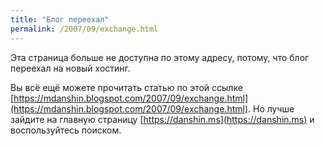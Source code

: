 ```yaml
---
title: "Блог переехал"
permalink: /2007/09/exchange.html
---
```

Эта страница больше не доступна по этому адресу, потому, что блог переехал на новый хостинг.

Вы всё ещё можете прочитать статью по этой ссылке [https://mdanshin.blogspot.com/2007/09/exchange.html](https://mdanshin.blogspot.com/2007/09/exchange.html). Но лучше зайдите на главную страницу [https://danshin.ms](https://danshin.ms) и воспользуйтесь поиском.